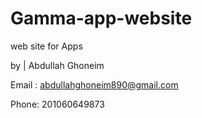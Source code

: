 # Gamma-app-website
web site for  Apps 

by | Abdullah Ghoneim

Email : abdullahghoneim890@gmail.com

Phone: 201060649873
